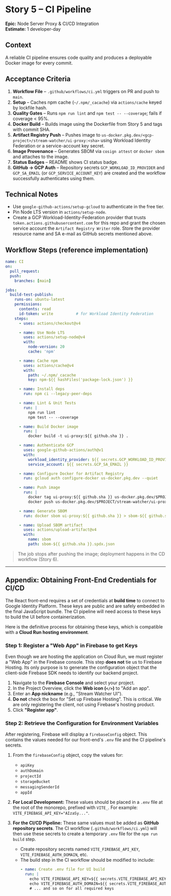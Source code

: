 # Story 5 – CI Pipeline

**Epic:** Node Server Proxy & CI/CD Integration  
**Estimate:** 1 developer-day

## Context
A reliable CI pipeline ensures code quality and produces a deployable Docker image for every commit.

## Acceptance Criteria
1. **Workflow File** – `.github/workflows/ci.yml` triggers on PR and push to `main`.
2. **Setup** – Caches npm cache (`~/.npm/_cacache`) via `actions/cache` keyed by lockfile hash.
3. **Quality Gates** – Runs `npm run lint` and `npm test -- --coverage`; fails if coverage < 95%.
4. **Docker Build** – Builds image using the Dockerfile from Story 5 and tags with commit SHA.
5. **Artifact Registry Push** – Pushes image to `us-docker.pkg.dev/<gcp-project>/stream-watcher/ui-proxy:<sha>` using Workload Identity Federation or a service-account key secret.
6. **Image Provenance** – Generates SBOM via `cosign attest` or `docker sbom` and attaches to the image.
7. **Status Badges** – README shows CI status badge.
8. **GitHub → GCP Auth** – Repository secrets `GCP_WORKLOAD_ID_PROVIDER` and `GCP_SA_EMAIL` (or `GCP_SERVICE_ACCOUNT_KEY`) are created and the workflow successfully authenticates using them.

## Technical Notes
* Use `google-github-actions/setup-gcloud` to authenticate in the free tier.
* Pin Node LTS version in `actions/setup-node`.
* Create a GCP Workload-Identity-Federation provider that trusts `token.actions.githubusercontent.com` for this repo and grant the chosen service account the `Artifact Registry Writer` role.  Store the provider resource name and SA e-mail as GitHub secrets mentioned above.

## Workflow Steps (reference implementation)
```yaml
name: CI
on:
  pull_request:
  push:
    branches: [main]

jobs:
  build-test-publish:
    runs-on: ubuntu-latest
    permissions:
      contents: read
      id-token: write          # for Workload Identity Federation
    steps:
      - uses: actions/checkout@v4

      - name: Use Node LTS
        uses: actions/setup-node@v4
        with:
          node-version: 20
          cache: 'npm'

      - name: Cache npm
        uses: actions/cache@v4
        with:
          path: ~/.npm/_cacache
          key: npm-${{ hashFiles('package-lock.json') }}

      - name: Install deps
        run: npm ci --legacy-peer-deps

      - name: Lint & Unit Tests
        run: |
          npm run lint
          npm test -- --coverage

      - name: Build Docker image
        run: |
          docker build -t ui-proxy:${{ github.sha }} .

      - name: Authenticate GCP
        uses: google-github-actions/auth@v1
        with:
          workload_identity_provider: ${{ secrets.GCP_WORKLOAD_ID_PROVIDER }}
          service_account: ${{ secrets.GCP_SA_EMAIL }}

      - name: Configure Docker for Artifact Registry
        run: gcloud auth configure-docker us-docker.pkg.dev --quiet

      - name: Push image
        run: |
          docker tag ui-proxy:${{ github.sha }} us-docker.pkg.dev/$PROJECT/stream-watcher/ui-proxy:${{ github.sha }}
          docker push us-docker.pkg.dev/$PROJECT/stream-watcher/ui-proxy:${{ github.sha }}

      - name: Generate SBOM
        run: docker sbom ui-proxy:${{ github.sha }} > sbom-${{ github.sha }}.spdx.json

      - name: Upload SBOM artifact
        uses: actions/upload-artifact@v4
        with:
          name: sbom
          path: sbom-${{ github.sha }}.spdx.json
```

> The job stops after pushing the image; deployment happens in the CD workflow (Story 6).

---

## Appendix: Obtaining Front-End Credentials for CI/CD

The React front-end requires a set of credentials at **build time** to connect to Google Identity Platform. These keys are public and are safely embedded in the final JavaScript bundle. The CI pipeline will need access to these keys to build the UI before containerization.

Here is the definitive process for obtaining these keys, which is compatible with a **Cloud Run hosting environment**.

### Step 1: Register a "Web App" in Firebase to get Keys

Even though we are hosting the application on Cloud Run, we must register a "Web App" in the Firebase console. This step **does not** tie us to Firebase Hosting. Its only purpose is to generate the configuration object that the client-side Firebase SDK needs to identify our backend project.

1.  Navigate to the **Firebase Console** and select your project.
2.  In the Project Overview, click the **Web icon (`</>`)** to "Add an app".
3.  Enter an **App nickname** (e.g., "Stream Watcher UI").
4.  **Do not** check the box for "Set up Firebase Hosting". This is critical. We are only registering the client, not using Firebase's hosting product.
5.  Click **"Register app"**.

### Step 2: Retrieve the Configuration for Environment Variables

After registering, Firebase will display a `firebaseConfig` object. This contains the values needed for our front-end's `.env` file and the CI pipeline's secrets.

1.  From the `firebaseConfig` object, copy the values for:
    *   `apiKey`
    *   `authDomain`
    *   `projectId`
    *   `storageBucket`
    *   `messagingSenderId`
    *   `appId`

2.  **For Local Development:** These values should be placed in a `.env` file at the root of the monorepo, prefixed with `VITE_`. For example: `VITE_FIREBASE_API_KEY="AIzaSy..."`.

3.  **For the CI/CD Pipeline:** These same values must be added as **GitHub repository secrets**. The CI workflow (`.github/workflows/ci.yml`) will then use these secrets to create a temporary `.env` file for the `npm run build` step.

    *   Create repository secrets named `VITE_FIREBASE_API_KEY`, `VITE_FIREBASE_AUTH_DOMAIN`, etc.
    *   The build step in the CI workflow should be modified to include:
        ```yaml
        - name: Create .env file for UI build
          run: |
            echo VITE_FIREBASE_API_KEY=${{ secrets.VITE_FIREBASE_API_KEY }} >> .env
            echo VITE_FIREBASE_AUTH_DOMAIN=${{ secrets.VITE_FIREBASE_AUTH_DOMAIN }} >> .env
            # ... and so on for all required keys
        ``` 